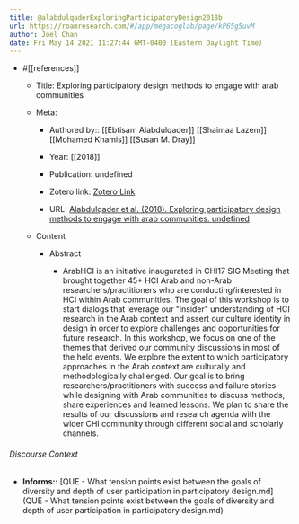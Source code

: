 ```yaml
---
title: @alabdulqaderExploringParticipatoryDesign2018b
url: https://roamresearch.com/#/app/megacoglab/page/kP65g5uvM
author: Joel Chan
date: Fri May 14 2021 11:27:44 GMT-0400 (Eastern Daylight Time)
---
```


- #[[references]]

    - Title: Exploring participatory design methods to engage with arab communities

    - Meta:

        - Authored by:: [[Ebtisam Alabdulqader]] [[Shaimaa Lazem]] [[Mohamed Khamis]] [[Susan M. Dray]]

        - Year: [[2018]]

        - Publication: undefined

        - Zotero link: [Zotero Link](zotero://select/items/7_DMA8NZHK)

        - URL: [Alabdulqader et al. (2018). Exploring participatory design methods to engage with arab communities. undefined](https://doi.org/10.1145/3170427.3170623)

    - Content

        - Abstract

            - ArabHCI is an initiative inaugurated in CHI17 SIG Meeting that brought together 45+ HCI Arab and non-Arab researchers/practitioners who are conducting/interested in HCI within Arab communities. The goal of this workshop is to start dialogs that leverage our "insider" understanding of HCI research in the Arab context and assert our culture identity in design in order to explore challenges and opportunities for future research. In this workshop, we focus on one of the themes that derived our community discussions in most of the held events. We explore the extent to which participatory approaches in the Arab context are culturally and methodologically challenged. Our goal is to bring researchers/practitioners with success and failure stories while designing with Arab communities to discuss methods, share experiences and learned lessons. We plan to share the results of our discussions and research agenda with the wider CHI community through different social and scholarly channels.

###### Discourse Context

- **Informs::** [QUE - What tension points exist between the goals of diversity and depth of user participation in participatory design.md](QUE - What tension points exist between the goals of diversity and depth of user participation in participatory design.md)

